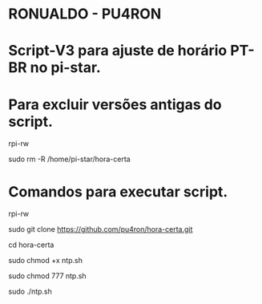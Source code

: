# RONUALDO - PU4RON

# Script-V3 para ajuste de horário PT-BR no pi-star.

# Para excluir versões antigas do script.

rpi-rw

sudo rm -R /home/pi-star/hora-certa

# Comandos para executar script.

rpi-rw

sudo git clone https://github.com/pu4ron/hora-certa.git

cd hora-certa

sudo chmod +x ntp.sh

sudo chmod 777 ntp.sh

sudo ./ntp.sh
